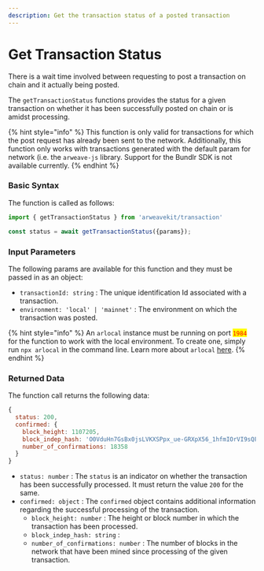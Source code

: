 ```yaml
---
description: Get the transaction status of a posted transaction
---
```


# Get Transaction Status

There is a wait time involved between requesting to post a transaction on chain and it actually being posted.

The `getTransactionStatus` functions provides the status for a given transaction on whether it has been successfully posted on chain or is amidst processing.

{% hint style="info" %}
This function is only valid for transactions for which the post request has already been sent to the network. Additionally, this function only works with transactions generated with the default param for network (i.e. the `arweave-js` library. Support for the Bundlr SDK is not available currently.
{% endhint %}

### Basic Syntax

The function is called as follows:

```javascript
import { getTransactionStatus } from 'arweavekit/transaction'

const status = await getTransactionStatus({params});
```

### Input Parameters

The following params are available for this function and they must be passed in as an object:

* `transactionId: string` : The unique identification Id associated with a transaction.
* `environment: 'local' | 'mainnet'` : The environment on which the transaction was posted.

{% hint style="info" %}
An `arlocal` instance must be running on port <mark style="color:red;">`1984`</mark> for the function to work with the local environment. To create one, simply run `npx arlocal` in the command line. Learn more about `arlocal` [here](https://cookbook.arweave.dev/guides/testing/arlocal.html).
{% endhint %}

### Returned Data

The function call returns the following data:

```javascript
{
  status: 200,
  confirmed: {
    block_height: 1107205,
    block_indep_hash: 'O0VduHn7GsBx0jsLVKXSPpx_ue-GRXpX56_1hfmIOrVI9sQFVe1ABb8iDDLJBzlu',
    number_of_confirmations: 18358
  }
}
```

* `status: number` : The `status` is an indicator on whether the transaction has been successfully processed. It must return the value `200` for the same.
* `confirmed: object` :  The `confirmed` object contains additional information regarding the successful processing of the transaction.
  * `block_height: number` : The height or block number in which the transaction has been processed.
  * `block_indep_hash: string` : &#x20;
  * `number_of_confirmations: number` :  The number of blocks in the network that have been mined since processing of the given transaction.
